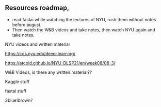 ## Resources roadmap, 
- read fastai while watching the lectures of NYU, rush them without notes before august. 
- Then watch the W&B videos and take notes, then watch NYU again and take notes. 



NYU videos and written material 

https://cds.nyu.edu/deep-learning/

https://atcold.github.io/NYU-DLSP21/en/week08/08-3/


W&B Videos, 
is there any written material??


Kaggle stuff


fastai stuff


3blue1brown?


